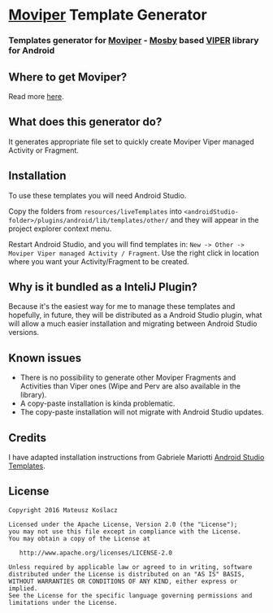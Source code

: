 # [Moviper](https://github.com/mkoslacz/Moviper) Template Generator

### Templates generator for [Moviper](https://github.com/mkoslacz/Moviper) - [Mosby](https://github.com/mkoslacz/Moviper) based [VIPER](https://www.objc.io/issues/13-architecture/viper/) library for Android

## Where to get Moviper?

Read more [here](https://github.com/mkoslacz/Moviper).

## What does this generator do?

It generates appropriate file set to quickly create Moviper Viper managed Activity or Fragment.

## Installation

To use these templates you will need Android Studio.

Copy the folders from `resources/liveTemplates` into `<androidStudio-folder>/plugins/android/lib/templates/other/` and they will appear in the project explorer context menu.

Restart Android Studio, and you will find templates in: `New -> Other -> Moviper Viper managed Activity / Fragment`. Use the right click in location where you want your Activity/Fragment to be created.

## Why is it bundled as a InteliJ Plugin?

Because it's the easiest way for me to manage these templates and hopefully, in future, they will be distributed as a Android Studio plugin, what will allow a much easier installation and migrating between Android Studio versions.

## Known issues

- There is no possibility to generate other Moviper Fragments and Activities than Viper ones (Wipe and Perv are also available in the library).
- A copy-paste installation is kinda problematic.
- The copy-paste installation will not migrate with Android Studio updates.

## Credits

I have adapted installation instructions from Gabriele Mariotti [Android Studio Templates](https://github.com/gabrielemariotti/AndroidStudioTemplate).

## License
```
Copyright 2016 Mateusz Koślacz

Licensed under the Apache License, Version 2.0 (the "License");
you may not use this file except in compliance with the License.
You may obtain a copy of the License at

   http://www.apache.org/licenses/LICENSE-2.0

Unless required by applicable law or agreed to in writing, software
distributed under the License is distributed on an "AS IS" BASIS,
WITHOUT WARRANTIES OR CONDITIONS OF ANY KIND, either express or implied.
See the License for the specific language governing permissions and
limitations under the License.
```